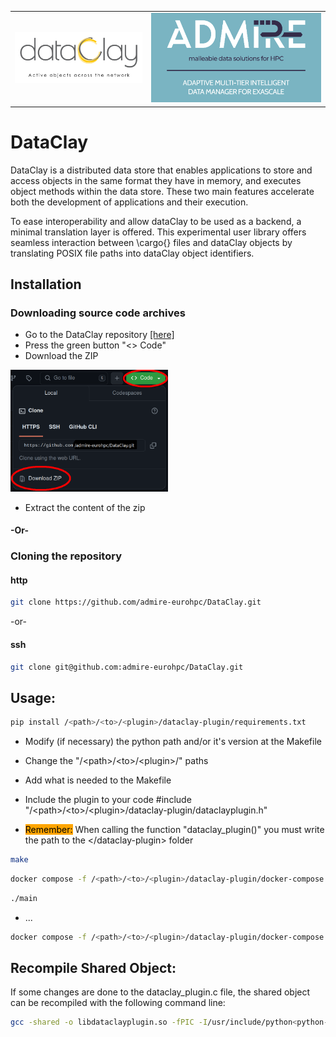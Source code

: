 <table style="border-collapse: collapse; border: none;">
  <tr>
    <td>
      <img src="https://github.com/bsc-dom/dataclay/blob/main/docs/_static/dataclay-full.png" alt="dataClay" style="width: 100%;"/>
    </td>
    <td>
      <img src="https://github.com/bsc-dom/API-cargo/blob/main/docs/_static/admire_logo.png" alt="admire" style="width: 100%;"/>
    </td>
  </tr>
</table>


# DataClay 

DataClay is a distributed data store that enables applications to store and access objects in the same format they have in memory, and executes object methods within the data store. These two main features accelerate both the development of applications and their execution.

To ease interoperability and allow dataClay to be used as a backend, a minimal translation layer is offered. This experimental user library offers seamless interaction between \cargo{} files and dataClay objects by translating POSIX file paths into dataClay object identifiers.

## Installation

### Downloading source code archives
+ Go to the DataClay repository [\[here\]](https://github.com/admire-eurohpc/DataClay.git) 
+ Press the green button "<> Code"
+ Download the ZIP

<img src="https://github.com/bsc-dom/API-cargo/blob/main/docs/_static/download_ZIP.png" alt="picture" style="width: 50%;"/>

+ Extract the content of the zip



#### -Or-


### Cloning the repository
#### http
```bash
git clone https://github.com/admire-eurohpc/DataClay.git
```
-or-
#### ssh
```bash
git clone git@github.com:admire-eurohpc/DataClay.git
```

## Usage:

```bash
pip install /<path>/<to>/<plugin>/dataclay-plugin/requirements.txt 
```

+ Modify (if necessary) the python path and/or it's version at the Makefile

+ Change the "/\<path\>/\<to\>/\<plugin\>/" paths

+ Add what is needed to the Makefile

+ Include the plugin to your code #include "/\<path\>/\<to\>/\<plugin\>/dataclay-plugin/dataclayplugin.h"

+ <mark style="background-color: orange">Remember:</mark> When calling the function "dataclay_plugin()" you must write the path to the \</dataclay-plugin\> folder

```bash
make
```
```bash
docker compose -f /<path>/<to>/<plugin>/dataclay-plugin/docker-compose.yaml up
```
```bash
./main
```

+ ...

```bash
docker compose -f /<path>/<to>/<plugin>/dataclay-plugin/docker-compose.yaml down
```

## Recompile Shared Object:
If some changes are done to the dataclay_plugin.c file, the shared object can be recompiled with the following command line:
```bash
gcc -shared -o libdataclayplugin.so -fPIC -I/usr/include/python<python-version> dataclay_plugin.c -lpython<python-version>
```


